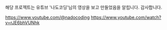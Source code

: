 해당 프로젝트는 유튜브 '나도코딩'님의 영상을 보고 만들었음을 알립니다.
감사합니다.

https://www.youtube.com/@nadocoding
https://www.youtube.com/watch?v=rJE6bhVUNhk
